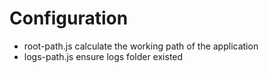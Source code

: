 # Configuration

- root-path.js calculate the working path of the application
- logs-path.js ensure logs folder existed

